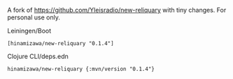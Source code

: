 A fork of https://github.com/Yleisradio/new-reliquary with tiny changes.
For personal use only.

Leiningen/Boot
```
[hinamizawa/new-reliquary "0.1.4"]
```

Clojure CLI/deps.edn
```
hinamizawa/new-reliquary {:mvn/version "0.1.4"}
```
